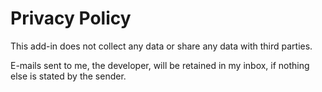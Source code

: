 # Privacy Policy

This add-in does not collect any data or share any data with third parties.

E-mails sent to me, the developer, will be retained in my inbox, if nothing else is stated by the sender.

